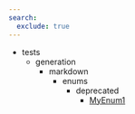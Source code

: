 ```yaml
---
search:
  exclude: true
---
```


[//]: # (DO NOT EDIT THIS FILE DIRECTLY. Instead, edit the corresponding stub file and execute `npm run docs:api`.)

- tests
    - generation
        - markdown
            - enums
                - deprecated
                    - [MyEnum1](tests/generation/markdown/enums/deprecated/MyEnum1.md)
